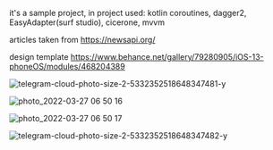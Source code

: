 it's a sample project, in project used: kotlin coroutines, dagger2, EasyAdapter(surf studio), cicerone, mvvm

articles taken from https://newsapi.org/

design template https://www.behance.net/gallery/79280905/iOS-13-phoneOS/modules/468204389


![telegram-cloud-photo-size-2-5332352518648347481-y](https://user-images.githubusercontent.com/11418702/160285834-c0821994-9c77-452b-9a84-9346883f4009.jpg)

![photo_2022-03-27 06 50 16](https://user-images.githubusercontent.com/11418702/160263193-a9f3b3cd-5977-49d0-b9ef-bc3d318e2250.jpeg)

![photo_2022-03-27 06 50 17](https://user-images.githubusercontent.com/11418702/160263191-02528296-99e7-4c0d-bed6-9ee2eeb95dc7.jpeg)

![telegram-cloud-photo-size-2-5332352518648347482-y](https://user-images.githubusercontent.com/11418702/160285843-696f5b6a-2529-4e8f-bdf9-b0267f653d72.jpg)
